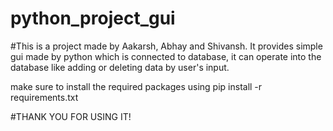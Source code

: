 # python_project_gui
#This is a project made by Aakarsh, Abhay and Shivansh.
It provides simple gui made by python which is connected to database, it can operate into the database
like adding or deleting data by user's input.


make sure to install the required packages using pip install -r requirements.txt

#THANK YOU FOR USING IT!
